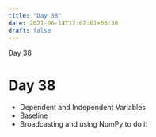 ```yaml
---
title: "Day 38"
date: 2021-06-14T12:02:01+05:30
draft: false
---
```


Day 38

# Day 38

* Dependent and Independent Variables
* Baseline
* Broadcasting and using NumPy to do it